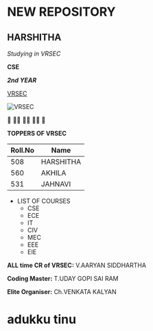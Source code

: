# NEW REPOSITORY
## HARSHITHA

*Studying in VRSEC*

**CSE**

***2nd YEAR***

[VRSEC](https://www.vrsiddhartha.ac.in/)

![VRSEC](https://educationiconnect.com/college/wp-content/uploads/2020/04/VELAGAPUDI-RAMAKRISHNA-SIDDHARTHA-ENGINEERING-COLLEGE-Admission-Fee.jpg)

:school: :woman_student: :student: :woman_student: :school:

**TOPPERS OF VRSEC**

Roll.No|Name
-----|-----
508|HARSHITHA
560|AKHILA
531|JAHNAVI

* LIST OF COURSES
  * CSE
  * ECE
  * IT
  * CIV
  * MEC
  * EEE
  * EIE

**ALL time CR of VRSEC:**
V.AARYAN SIDDHARTHA

**Coding Master:**
T.UDAY GOPI SAI RAM

**Elite Organiser:**
Ch.VENKATA KALYAN
 # **adukku tinu**
